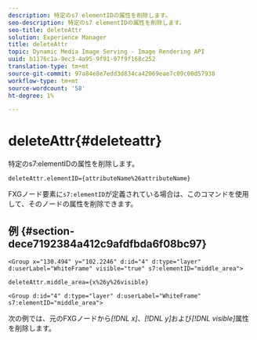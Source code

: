 ```yaml
---
description: 特定のs7 elementIDの属性を削除します。
seo-description: 特定のs7 elementIDの属性を削除します。
seo-title: deleteAttr
solution: Experience Manager
title: deleteAttr
topic: Dynamic Media Image Serving - Image Rendering API
uuid: b1176c1a-9ec3-4a95-9f91-97f9f168c252
translation-type: tm+mt
source-git-commit: 97a84e8e7edd3d834ca42069eae7c09c00d57938
workflow-type: tm+mt
source-wordcount: '58'
ht-degree: 1%

---
```



# deleteAttr{#deleteattr}

特定のs7:elementIDの属性を削除します。

`deleteAttr.elementID={attributeName%26attributeName}`

FXGノード要素に`s7:elementID`が定義されている場合は、このコマンドを使用して、そのノードの属性を削除できます。

## 例 {#section-dece7192384a412c9afdfbda6f08bc97}

`<Group x="130.494" y="102.2246" d:id="4" d:type="layer" d:userLabel="WhiteFrame" visible="true" s7:elementID="middle_area">`

`deleteAttr.middle_area={x%26y%26visible}`

`<Group d:id="4" d:type="layer" d:userLabel="WhiteFrame" s7:elementID="middle_area">`

次の例では、元のFXGノードから&#x200B;*[!DNL x]*、*[!DNL y]*&#x200B;および&#x200B;*[!DNL visible]*&#x200B;属性を削除します。
